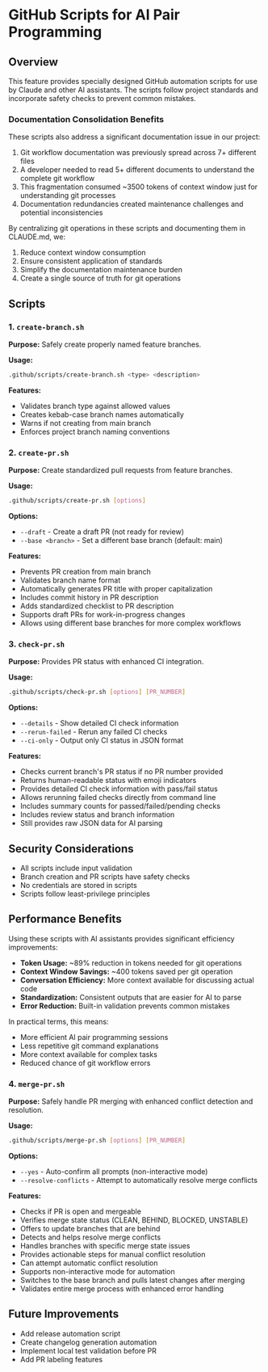 # GitHub Scripts for AI Pair Programming

## Overview

This feature provides specially designed GitHub automation scripts for use by Claude and other AI assistants. 
The scripts follow project standards and incorporate safety checks to prevent common mistakes.

### Documentation Consolidation Benefits

These scripts also address a significant documentation issue in our project:
1. Git workflow documentation was previously spread across 7+ different files
2. A developer needed to read 5+ different documents to understand the complete git workflow
3. This fragmentation consumed ~3500 tokens of context window just for understanding git processes
4. Documentation redundancies created maintenance challenges and potential inconsistencies

By centralizing git operations in these scripts and documenting them in CLAUDE.md, we:
1. Reduce context window consumption
2. Ensure consistent application of standards
3. Simplify the documentation maintenance burden
4. Create a single source of truth for git operations

## Scripts

### 1. `create-branch.sh`

**Purpose:** Safely create properly named feature branches.

**Usage:**
```bash
.github/scripts/create-branch.sh <type> <description>
```

**Features:**
- Validates branch type against allowed values
- Creates kebab-case branch names automatically
- Warns if not creating from main branch
- Enforces project branch naming conventions

### 2. `create-pr.sh`

**Purpose:** Create standardized pull requests from feature branches.

**Usage:**
```bash
.github/scripts/create-pr.sh [options]
```

**Options:**
- `--draft` - Create a draft PR (not ready for review)
- `--base <branch>` - Set a different base branch (default: main)

**Features:**
- Prevents PR creation from main branch
- Validates branch name format
- Automatically generates PR title with proper capitalization
- Includes commit history in PR description
- Adds standardized checklist to PR description
- Supports draft PRs for work-in-progress changes
- Allows using different base branches for more complex workflows

### 3. `check-pr.sh`

**Purpose:** Provides PR status with enhanced CI integration.

**Usage:**
```bash
.github/scripts/check-pr.sh [options] [PR_NUMBER]
```

**Options:**
- `--details` - Show detailed CI check information
- `--rerun-failed` - Rerun any failed CI checks
- `--ci-only` - Output only CI status in JSON format

**Features:**
- Checks current branch's PR status if no PR number provided
- Returns human-readable status with emoji indicators
- Provides detailed CI check information with pass/fail status
- Allows rerunning failed checks directly from command line
- Includes summary counts for passed/failed/pending checks
- Includes review status and branch information
- Still provides raw JSON data for AI parsing

## Security Considerations

- All scripts include input validation
- Branch creation and PR scripts have safety checks
- No credentials are stored in scripts
- Scripts follow least-privilege principles

## Performance Benefits

Using these scripts with AI assistants provides significant efficiency improvements:

- **Token Usage:** ~89% reduction in tokens needed for git operations
- **Context Window Savings:** ~400 tokens saved per git operation
- **Conversation Efficiency:** More context available for discussing actual code
- **Standardization:** Consistent outputs that are easier for AI to parse
- **Error Reduction:** Built-in validation prevents common mistakes

In practical terms, this means:
- More efficient AI pair programming sessions
- Less repetitive git command explanations
- More context available for complex tasks
- Reduced chance of git workflow errors

### 4. `merge-pr.sh`

**Purpose:** Safely handle PR merging with enhanced conflict detection and resolution.

**Usage:**
```bash
.github/scripts/merge-pr.sh [options] [PR_NUMBER]
```

**Options:**
- `--yes` - Auto-confirm all prompts (non-interactive mode)
- `--resolve-conflicts` - Attempt to automatically resolve merge conflicts

**Features:**
- Checks if PR is open and mergeable
- Verifies merge state status (CLEAN, BEHIND, BLOCKED, UNSTABLE)
- Offers to update branches that are behind
- Detects and helps resolve merge conflicts
- Handles branches with specific merge state issues
- Provides actionable steps for manual conflict resolution
- Can attempt automatic conflict resolution
- Supports non-interactive mode for automation
- Switches to the base branch and pulls latest changes after merging
- Validates entire merge process with enhanced error handling

## Future Improvements

- Add release automation script
- Create changelog generation automation
- Implement local test validation before PR
- Add PR labeling features